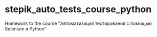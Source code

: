 # stepik_auto_tests_course_python
Homework to the course "Автоматизация тестирования с помощью Selenium и Python"
